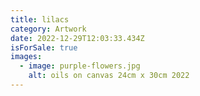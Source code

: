 ```yaml
---
title: lilacs
category: Artwork
date: 2022-12-29T12:03:33.434Z
isForSale: true
images:
  - image: purple-flowers.jpg
    alt: oils on canvas 24cm x 30cm 2022
---
```

